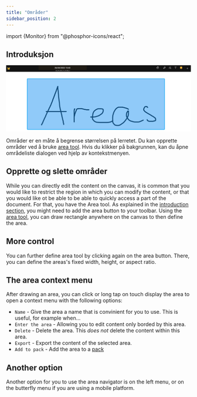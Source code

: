 ```yaml
---
title: "Områder"
sidebar_position: 2
---
```


import {Monitor} from "@phosphor-icons/react";


## Introduksjon

![Område](area.png)

Områder er en måte å begrense størrelsen på lerretet. Du kan opprette områder ved å bruke [area tool](tools/area.md). Hvis du klikker på bakgrunnen, kan du åpne områdeliste dialogen ved hjelp av kontekstmenyen.

## Opprette og slette områder

While you can directly edit the content on the canvas, it is common that you would like to restrict the region in which you can modify the content, or that you would like ot be able to be able to quickly access a part of the document. For that, you have the <Monitor/> Area tool. As explained in the [introduction section](README.md), you might need to add the <Monitor/> area button to your toolbar. Using the [area tool](tools/area.md), you can draw rectangle anywhere on the canvas to then define the area.

## More control

You can further define area tool by clicking again on the <Monitor/> area button. There, you can define the areas's fixed width, height, or aspect ratio.

## The area context menu

 After drawing an area, you can click or long tap on touch display the area to open a context menu with the following options:

* `Name` - Give the area a name that is convinient for you to use. This is useful, for example when...
* `Enter the area` - Allowing you to edit content only borded by this area.
* `Delete` - Delete the area. This *does not* delete the content within this area.
* `Export` - Export the content of the selected area.
* `Add to pack` - Add the area to a [pack](pack)

## Another option

Another option for you to use the area navigator is on the left menu, or on the butterfly menu if you are using a mobile platform. 

